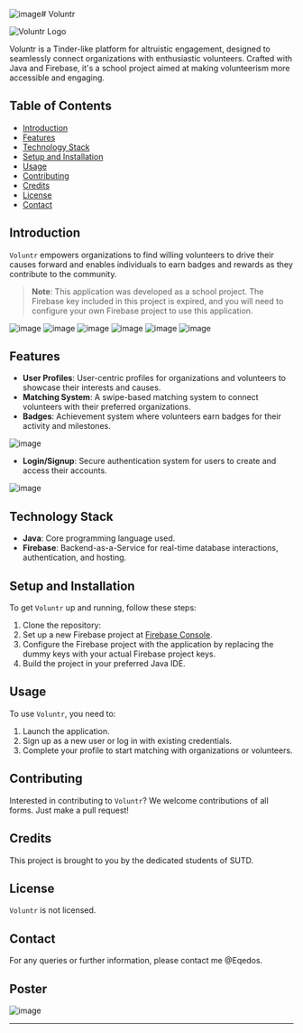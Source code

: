 ![image](https://github.com/Eqedos/Voluntr1D/assets/113342246/13c6ec2b-3da8-4d1b-8562-05d3a1bee972)# Voluntr

![Voluntr Logo](path/to/logo.png)

Voluntr is a Tinder-like platform for altruistic engagement, designed to seamlessly connect organizations with enthusiastic volunteers. Crafted with Java and Firebase, it's a school project aimed at making volunteerism more accessible and engaging.

## Table of Contents
- [Introduction](#introduction)
- [Features](#features)
- [Technology Stack](#technology-stack)
- [Setup and Installation](#setup-and-installation)
- [Usage](#usage)
- [Contributing](#contributing)
- [Credits](#credits)
- [License](#license)
- [Contact](#contact)

## Introduction
`Voluntr` empowers organizations to find willing volunteers to drive their causes forward and enables individuals to earn badges and rewards as they contribute to the community.

> **Note**: This application was developed as a school project. The Firebase key included in this project is expired, and you will need to configure your own Firebase project to use this application.

![image](https://github.com/Eqedos/Voluntr1D/assets/113342246/73510e88-7d0e-4585-9775-20e00d14cc56)
![image](https://github.com/Eqedos/Voluntr1D/assets/113342246/46dfa4ae-1528-48f0-ab8c-58d7f6785bd2)
![image](https://github.com/Eqedos/Voluntr1D/assets/113342246/4adc8fba-635a-4a3a-838d-d314c7ecde81)
![image](https://github.com/Eqedos/Voluntr1D/assets/113342246/af5fee8a-24cc-4920-94d3-c0fe07bee17d)
![image](https://github.com/Eqedos/Voluntr1D/assets/113342246/6871973e-8e5e-467c-bd00-42affb4ffd08)
![image](https://github.com/Eqedos/Voluntr1D/assets/113342246/f51c07ff-d78e-49da-8416-f6e7c957b50c)



## Features
- **User Profiles**: User-centric profiles for organizations and volunteers to showcase their interests and causes.
- **Matching System**: A swipe-based matching system to connect volunteers with their preferred organizations.
- **Badges**: Achievement system where volunteers earn badges for their activity and milestones.

![image](https://github.com/Eqedos/Voluntr1D/assets/113342246/a491bbbe-d417-487c-b6ae-fdaef326dc6a)

- **Login/Signup**: Secure authentication system for users to create and access their accounts.

![image](https://github.com/Eqedos/Voluntr1D/assets/113342246/35ab6445-6e70-4d6f-898c-b02e65f6ccac)

## Technology Stack
- **Java**: Core programming language used.
- **Firebase**: Backend-as-a-Service for real-time database interactions, authentication, and hosting.

## Setup and Installation
To get `Voluntr` up and running, follow these steps:

1. Clone the repository:
2. Set up a new Firebase project at [Firebase Console](https://console.firebase.google.com/).
3. Configure the Firebase project with the application by replacing the dummy keys with your actual Firebase project keys.
4. Build the project in your preferred Java IDE.

## Usage
To use `Voluntr`, you need to:

1. Launch the application.
2. Sign up as a new user or log in with existing credentials.
3. Complete your profile to start matching with organizations or volunteers.

## Contributing
Interested in contributing to `Voluntr`? We welcome contributions of all forms. Just make a pull request!

## Credits
This project is brought to you by the dedicated students of SUTD.

## License
`Voluntr` is not licensed.

## Contact
For any queries or further information, please contact me @Eqedos.

## Poster

![image](https://github.com/Eqedos/Voluntr1D/assets/113342246/289fad7e-84d4-4baa-a18c-7a57cb80b810)


---

